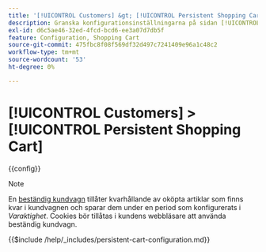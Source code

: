 ```yaml
---
title: '[!UICONTROL Customers] &gt; [!UICONTROL Persistent Shopping Cart]'
description: Granska konfigurationsinställningarna på sidan [!UICONTROL Customers] &gt; [!UICONTROL Persistent Shopping Cart] i Commerce Admin.
exl-id: d6c5ae46-32ed-4fcd-bcd6-ee3a07d7db5f
feature: Configuration, Shopping Cart
source-git-commit: 475fbc8f08f569df32d497c7241409e96a1c48c2
workflow-type: tm+mt
source-wordcount: '53'
ht-degree: 0%

---
```


# [!UICONTROL Customers] > [!UICONTROL Persistent Shopping Cart]

{{config}}

>[!NOTE]
>
>En [beständig kundvagn](../../stores-purchase/cart-persistent.md) tillåter kvarhållande av oköpta artiklar som finns kvar i kundvagnen och sparar dem under en period som konfigurerats i _Varaktighet_. Cookies bör tillåtas i kundens webbläsare att använda beständig kundvagn.


{{$include /help/_includes/persistent-cart-configuration.md}}

